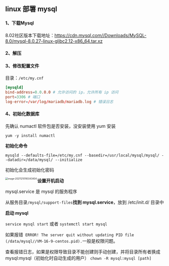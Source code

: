 ## linux 部署 mysql

#### 1、下载Mysql

8.02社区版本下载地址：https://cdn.mysql.com//Downloads/MySQL-8.0/mysql-8.0.27-linux-glibc2.12-x86_64.tar.xz

#### 2、解压

#### 3、修改配置文件

目录：`/etc/my.cnf`

```cnf
[mysqld]
bind-address=0.0.0.0 # 允许访问的 ip，允许所有 ip 访问
port=3306 # 端口
log-error=/var/log/mariadb/mariadb.log # 错误日志
```

#### 4、初始化数据库

先确认 numactl 软件包是否安装，没安装使用 yum 安装

`yum -y install numactl`

**初始化命令** 

`mysqld --defaults-file=/etc/my.cnf --basedir=/usr/local/mysql/mysql/ --datadir=/data/mysql/ --initialize`

初始化会生成初始化密码

<img src="https://liaoyk-markdown.oss-cn-hangzhou.aliyuncs.com/markdownImg/image-20211210193343404.png" alt="image-20211210193343404" style="zoom:50%;" align="left"/>

**设置开机启动**

mysql.service 是 mysql 的服务程序

从服务目录`/mysql/support-files`**找到 mysql.service**，放到 /etc/init.d/ 目录中

**启动 mysql**

`service mysql start` 或者 `systemctl start mysql`

如果报错` ERROR! The server quit without updating PID file (/data/mysql//VM-16-9-centos.pid).`一般是权限问题。

查看报错日志，如果是权限导致目录不能创建则手动创建，并将目录所有者换成 mysql:mysql（初始化时自动生成的用户）
`chown -R mysql:mysql [path]`